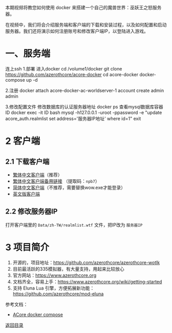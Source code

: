本期视频将教您如何使用 docker 来搭建一个自己的魔兽世界：巫妖王之怒服务器。

在视频中，我们将会介绍服务端和客户端的下载和安装过程，以及如何配置和启动服务器。我们还将演示如何注册账号和修改客户端IP，以登陆进入游戏。

# 一、服务端
连上ssh
1.部署
进入docker
cd /volume1/docker
git clone https://github.com/azerothcore/acore-docker
cd acore-docker
docker-compose up -d

2.注册
docker attach acore-docker-ac-worldserver-1
account create admin admin

3.修改配置文件
修改数据库的认证服务器地址
docker ps
查看mysql数据库容器ID
docker exec -it ID bash
mysql -h127.0.0.1 -uroot -ppassword -e "update acore_auth.realmlist set address='服务器IP地址' where id=1"
exit

# 2 客户端
## 2.1 下载客户端
* [繁体中文客户端](http://www.nfuwow.com/simple/detail/artid/252.html)（推荐）
* [繁体中文客户端备用链接](https://pan.baidu.com/share/init?surl=rsYcFi_jtqBL-IcVc-JzAg) （提取码：`npb7`）
* [简体中文客户端](https://ppwow.cc/thread-554-1-1.html)（不推荐，需要替换wow.exe才能登录）
* [英文版客户端](https://zremax.com/blog/wotlk-3-3-5-client-download-wrath-of-the-lich-king-client/)

## 2.2 修改服务器IP
打开客户端里的 `Data/zh-TW/realmlist.wtf` 文件，把IP改为 `服务器IP`

# 3 项目简介
1. 开源的，项目地址：https://github.com/azerothcore/azerothcore-wotlk
2. 目前最活跃的335模拟器，有大量支持，用起来比较放心
3. 官方网站：https://www.azerothcore.org
4. 文档齐全，容易上手：https://www.azerothcore.org/wiki/getting-started
5. 支持 Eluna Lua 引擎，方便拓展新功能：https://github.com/azerothcore/mod-eluna

参考文档：
* [ACore docker compose](https://www.azerothcore.org/acore-docker/)

[返回目录](../README.md)
